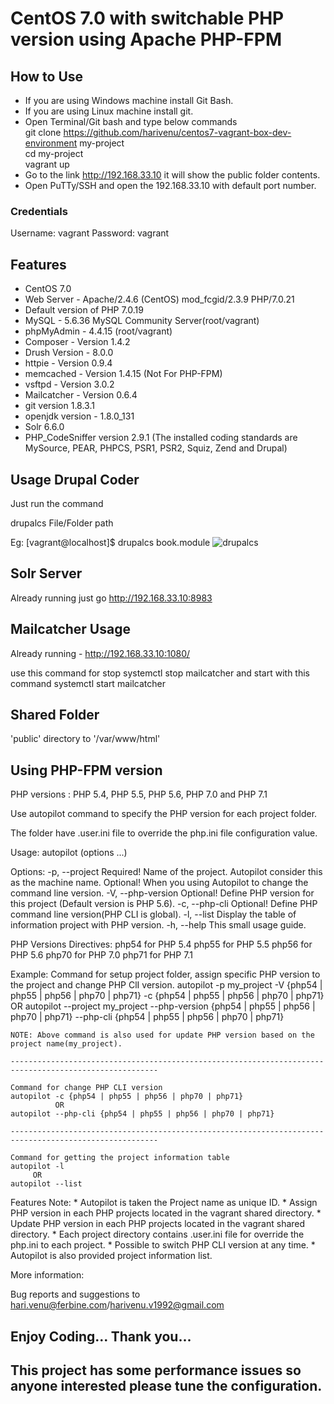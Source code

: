 # CentOS 7.0 with switchable PHP version using Apache PHP-FPM 

## How to Use

* If you are using Windows machine install Git Bash.
* If you are using Linux machine install git.
* Open Terminal/Git bash and type below commands<br>
git clone https://github.com/harivenu/centos7-vagrant-box-dev-environment my-project<br>
cd my-project<br>
vagrant up</br>
* Go to the link http://192.168.33.10 it will show the public folder contents.
* Open PuTTy/SSH and open the 192.168.33.10 with default port number.

### Credentials
Username: vagrant
Password: vagrant

## Features

* CentOS 7.0
* Web Server - Apache/2.4.6 (CentOS) mod_fcgid/2.3.9 PHP/7.0.21
* Default version of PHP 7.0.19
* MySQL - 5.6.36 MySQL Community Server(root/vagrant)
* phpMyAdmin - 4.4.15 (root/vagrant)
* Composer - Version 1.4.2
* Drush Version - 8.0.0
* httpie - Version 0.9.4
* memcached - Version 1.4.15 (Not For PHP-FPM)
* vsftpd - Version 3.0.2
* Mailcatcher - Version 0.6.4
* git version 1.8.3.1
* openjdk version - 1.8.0_131
* Solr 6.6.0
* PHP_CodeSniffer version 2.9.1 (The installed coding standards are MySource, PEAR, PHPCS, PSR1, PSR2, Squiz, Zend and Drupal)

## Usage Drupal Coder

Just run the command

drupalcs File/Folder path

Eg:
[vagrant@localhost]$ drupalcs book.module
![drupalcs](http://www.ferbine.com/images/drupalcs.png)

## Solr Server

Already running just go http://192.168.33.10:8983

## Mailcatcher Usage

Already running - http://192.168.33.10:1080/

use this command for stop systemctl stop mailcatcher and start with this command systemctl start mailcatcher

## Shared Folder

'public' directory to '/var/www/html'

## Using PHP-FPM version

PHP versions : PHP 5.4, PHP 5.5, PHP 5.6, PHP 7.0 and PHP 7.1


Use autopilot command to specify the PHP version for each project folder.

The folder have .user.ini file to override the php.ini file configuration value.

 Usage:
    autopilot (options ...)

  Options:
    -p,  --project <name>      Required! Name of the project. Autopilot consider this as the machine name.
                               Optional! When you using Autopilot to change the command line version.
    -V,  --php-version         Optional! Define PHP version for this project (Default version is PHP 5.6).
    -c,  --php-cli             Optional! Define PHP command line version(PHP CLI is global).
    -l,  --list                Display the table of information project with PHP version.
    -h,  --help                This small usage guide.

  PHP Versions Directives:
    php54 for PHP 5.4
    php55 for PHP 5.5
    php56 for PHP 5.6
    php70 for PHP 7.0
    php71 for PHP 7.1

  Example:
    Command for setup project folder, assign specific PHP version to the project and change PHP ClI version.
    autopilot -p my_project -V {php54 | php55 | php56 | php70 | php71} -c {php54 | php55 | php56 | php70 | php71}
                  OR
    autopilot --project my_project --php-version {php54 | php55 | php56 | php70 | php71} --php-cli {php54 | php55 | php56 | php70 | php71}

    NOTE: Above command is also used for update PHP version based on the project name(my_project).

    -------------------------------------------------------------------------------------------------------

    Command for change PHP CLI version
    autopilot -c {php54 | php55 | php56 | php70 | php71}
              OR
    autopilot --php-cli {php54 | php55 | php56 | php70 | php71}

    -------------------------------------------------------------------------------------------------------

    Command for getting the project information table
    autopilot -l
         OR
    autopilot --list

  Features Note:
    * Autopilot is taken the Project name as unique ID.
    * Assign PHP version in each PHP projects located in the vagrant shared directory.
    * Update PHP version in each PHP projects located in the vagrant shared directory.
    * Each project directory contains .user.ini file for override the php.ini to each project.
    * Possible to switch PHP CLI version at any time.
    * Autopilot is also provided project information list.

  More information:

  Bug reports and suggestions to <hari.venu@ferbine.com>/<harivenu.v1992@gmail.com>
  
## Enjoy Coding... Thank you...

## This project has some performance issues so anyone interested please tune the configuration.